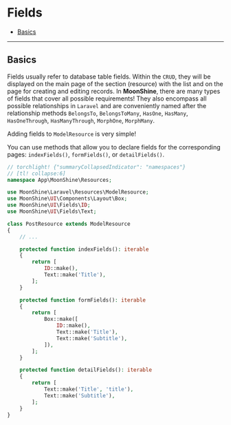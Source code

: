 # Fields

- [Basics](#basics)

---

<a name="basics"></a>
## Basics

Fields usually refer to database table fields.
Within the `CRUD`, they will be displayed on the main page of the section (resource) with the list and on the page for creating and editing records.
In **MoonShine**, there are many types of fields that cover all possible requirements!
They also encompass all possible relationships in `Laravel` and are conveniently named after the relationship methods `BelongsTo`, `BelongsToMany`, `HasOne`, `HasMany`, `HasOneThrough`, `HasManyThrough`, `MorphOne`, `MorphMany`.

Adding fields to `ModelResource` is very simple!

You can use methods that allow you to declare fields for the corresponding pages: `indexFields()`, `formFields()`, or `detailFields()`.

```php
// torchlight! {"summaryCollapsedIndicator": "namespaces"}
// [tl! collapse:6]
namespace App\MoonShine\Resources;

use MoonShine\Laravel\Resources\ModelResource;
use MoonShine\UI\Components\Layout\Box;
use MoonShine\UI\Fields\ID;
use MoonShine\UI\Fields\Text;

class PostResource extends ModelResource
{
    // ...

    protected function indexFields(): iterable
    {
        return [
            ID::make(),
            Text::make('Title'),
        ];
    }

    protected function formFields(): iterable
    {
        return [
            Box::make([
                ID::make(),
                Text::make('Title'),
                Text::make('Subtitle'),
            ]),
        ];
    }

    protected function detailFields(): iterable
    {
        return [
            Text::make('Title', 'title'),
            Text::make('Subtitle'),
        ];
    }
}
```
